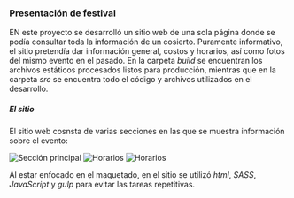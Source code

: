 ### Presentación de festival

EN este proyecto se desarrolló un sitio web de una sola página donde se podía consultar toda la información de un cosierto. Puramente informativo, el sitio pretendía dar información general, costos y horarios, así como fotos del mismo evento en el pasado.
En la carpeta _build_ se encuentran los archivos estáticos procesados listos para producción, mientras que en la carpeta _src_ se encuentra todo el código y archivos utilizados en el desarrollo.

##### El sitio
El sitio web cosnsta de varias secciones en las que se muestra información sobre el evento:

![Sección principal](http://drive.google.com/uc?export=view&id=1vPmTVnlgjU-SoUEH_YD1A0NOwFOyo-9H)
![Horarios](http://drive.google.com/uc?export=view&id=1DAXNGNg2JfI7t_kxoNYZk5PMqqQSCHCH)
![Horarios](http://drive.google.com/uc?export=view&id=1mK6SuV-MmteVGuT9yNyrHFK-qhOkiHSw)

Al estar enfocado en el maquetado, en el sitio se utilizó _html_, _SASS_, _JavaScript_ y _gulp_ para evitar las tareas repetitivas.